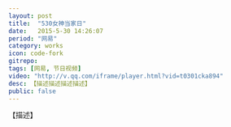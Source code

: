 ```yaml
---
layout: post
title:  "530女神当家日"
date:   2015-5-30 14:26:07
period: "网易"
category: works
icon: code-fork
gitrepo: 
tags: [网易, 节日视频]
video: "http://v.qq.com/iframe/player.html?vid=t0301cka894"
desc: 【描述描述描述描述】
public: false
---
```

【描述】
<tcvideo src="{{page.video}}"></tcvideo>
